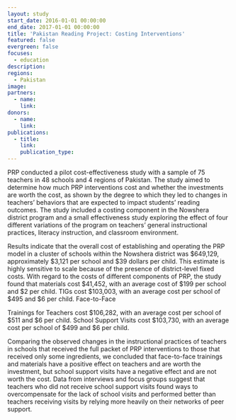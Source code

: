 ```yaml
---
layout: study
start_date: 2016-01-01 00:00:00
end_date: 2017-01-01 00:00:00
title: 'Pakistan Reading Project: Costing Interventions'
featured: false
evergreen: false
focuses:
  - education
description:
regions:
  - Pakistan
image:
partners:
  - name:
    link:
donors:
  - name:
    link:
publications:
  - title:
    link:
    publication_type:
---
```


PRP conducted a pilot cost-effectiveness study with a sample of 75 teachers in 48 schools and 4 regions of Pakistan. The study aimed to determine how much PRP interventions cost and whether the investments are worth the cost, as shown by the degree to which they led to changes in teachers’ behaviors that are expected to impact students’ reading outcomes. The study included a costing component in the Nowshera district program and a small effectiveness study exploring the effect of four different variations of the program on teachers’ general instructional practices, literacy instruction, and classroom environment.&nbsp;

Results indicate that the overall cost of establishing and operating the PRP model in a cluster of schools within the Nowshera district was $649,129, approximately $3,121 per school and $39 dollars per child. This estimate is highly sensitive to scale because of the presence of district-level fixed costs. With regard to the costs of different components of PRP, the study found that materials cost $41,452, with an average cost of $199 per school and $2 per child. TIGs cost $103,003, with an average cost per school of $495 and $6 per child. Face-to-Face&nbsp;

Trainings for Teachers cost $106,282, with an average cost per school of $511 and $6 per child. School Support Visits cost $103,730, with an average cost per school of $499 and $6 per child.&nbsp;

Comparing the observed changes in the instructional practices of teachers in schools that received the full packet of PRP interventions to those that received only some ingredients, we concluded that face-to-face trainings and materials have a positive effect on teachers and are worth the investment, but school support visits have a negative effect and are not worth the cost. Data from interviews and focus groups suggest that teachers who did not receive school support visits found ways to overcompensate for the lack of school visits and performed better than teachers receiving visits by relying more heavily on their networks of peer support.